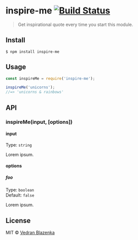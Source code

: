 # inspire-me [![Build Status](https://travis-ci.org/wedranb/inspire-me.svg?branch=master)](https://travis-ci.org/wedranb/inspire-me)

> Get inspirational quote every time you start this module.


## Install

```
$ npm install inspire-me
```


## Usage

```js
const inspireMe = require('inspire-me');

inspireMe('unicorns');
//=> 'unicorns & rainbows'
```


## API

### inspireMe(input, [options])

#### input

Type: `string`

Lorem ipsum.

#### options

##### foo

Type: `boolean`<br>
Default: `false`

Lorem ipsum.


## License

MIT © [Vedran Blazenka](http://vblazenka.com)
